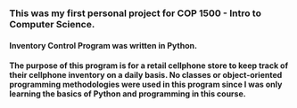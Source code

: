 
### This was my first personal project for COP 1500 - Intro to Computer Science. 

#### Inventory Control Program was written in Python.

#### The purpose of this program is for a retail cellphone store to keep track of their cellphone inventory on a daily basis. No classes or object-oriented programming methodologies were used in this program since I was only learning the basics of Python and programming in this course. 

